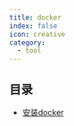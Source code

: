 ```yaml
---
title: docker
index: false
icon: creative
category:
  - tool
---
```


 ## 目录
- [安装docker](安装docker.md)
